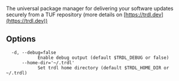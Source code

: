 The universal package manager for delivering your software updates securely from a TUF repository (more details on [https://trdl.dev](https://trdl.dev))

## Options

```shell
  -d, --debug=false
            Enable debug output (default $TRDL_DEBUG or false)
      --home-dir='~/.trdl'
            Set trdl home directory (default $TRDL_HOME_DIR or ~/.trdl)
```

